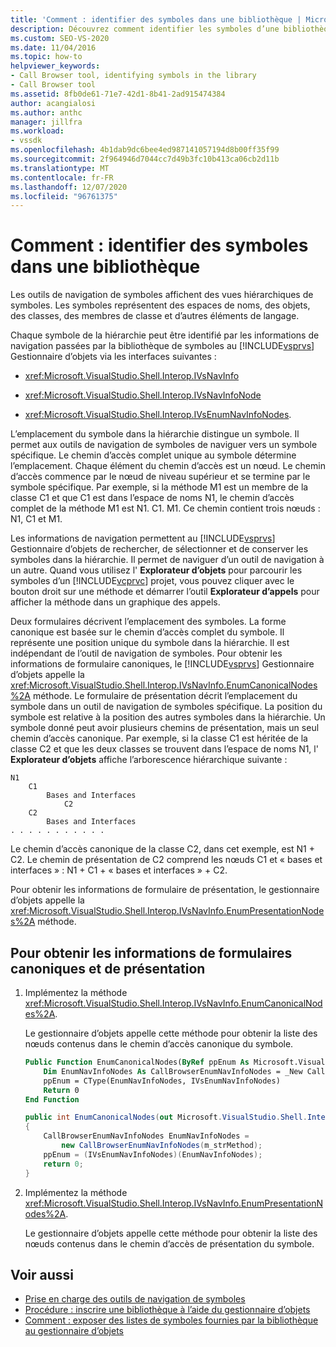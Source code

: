 ```yaml
---
title: 'Comment : identifier des symboles dans une bibliothèque | Microsoft Docs'
description: Découvrez comment identifier les symboles d’une bibliothèque en implémentant des méthodes qui transmettent des informations de navigation de la bibliothèque de symboles au gestionnaire d’objets Visual Studio.
ms.custom: SEO-VS-2020
ms.date: 11/04/2016
ms.topic: how-to
helpviewer_keywords:
- Call Browser tool, identifying symbols in the library
- Call Browser tool
ms.assetid: 8fb0de61-71e7-42d1-8b41-2ad915474384
author: acangialosi
ms.author: anthc
manager: jillfra
ms.workload:
- vssdk
ms.openlocfilehash: 4b1dab9dc6bee4ed987141057194d8b00ff35f99
ms.sourcegitcommit: 2f964946d7044cc7d49b3fc10b413ca06cb2d11b
ms.translationtype: MT
ms.contentlocale: fr-FR
ms.lasthandoff: 12/07/2020
ms.locfileid: "96761375"
---
```

# <a name="how-to-identify-symbols-in-a-library"></a>Comment : identifier des symboles dans une bibliothèque
Les outils de navigation de symboles affichent des vues hiérarchiques de symboles. Les symboles représentent des espaces de noms, des objets, des classes, des membres de classe et d’autres éléments de langage.

 Chaque symbole de la hiérarchie peut être identifié par les informations de navigation passées par la bibliothèque de symboles au [!INCLUDE[vsprvs](../../code-quality/includes/vsprvs_md.md)] Gestionnaire d’objets via les interfaces suivantes :

- <xref:Microsoft.VisualStudio.Shell.Interop.IVsNavInfo>

- <xref:Microsoft.VisualStudio.Shell.Interop.IVsNavInfoNode>

- <xref:Microsoft.VisualStudio.Shell.Interop.IVsEnumNavInfoNodes>.

 L’emplacement du symbole dans la hiérarchie distingue un symbole. Il permet aux outils de navigation de symboles de naviguer vers un symbole spécifique. Le chemin d’accès complet unique au symbole détermine l’emplacement. Chaque élément du chemin d’accès est un nœud. Le chemin d’accès commence par le nœud de niveau supérieur et se termine par le symbole spécifique. Par exemple, si la méthode M1 est un membre de la classe C1 et que C1 est dans l’espace de noms N1, le chemin d’accès complet de la méthode M1 est N1. C1. M1. Ce chemin contient trois nœuds : N1, C1 et M1.

 Les informations de navigation permettent au [!INCLUDE[vsprvs](../../code-quality/includes/vsprvs_md.md)] Gestionnaire d’objets de rechercher, de sélectionner et de conserver les symboles dans la hiérarchie. Il permet de naviguer d’un outil de navigation à un autre. Quand vous utilisez l' **Explorateur d’objets** pour parcourir les symboles d’un [!INCLUDE[vcprvc](../../code-quality/includes/vcprvc_md.md)] projet, vous pouvez cliquer avec le bouton droit sur une méthode et démarrer l’outil **Explorateur d’appels** pour afficher la méthode dans un graphique des appels.

 Deux formulaires décrivent l’emplacement des symboles. La forme canonique est basée sur le chemin d’accès complet du symbole. Il représente une position unique du symbole dans la hiérarchie. Il est indépendant de l’outil de navigation de symboles. Pour obtenir les informations de formulaire canoniques, le [!INCLUDE[vsprvs](../../code-quality/includes/vsprvs_md.md)] Gestionnaire d’objets appelle la <xref:Microsoft.VisualStudio.Shell.Interop.IVsNavInfo.EnumCanonicalNodes%2A> méthode. Le formulaire de présentation décrit l’emplacement du symbole dans un outil de navigation de symboles spécifique. La position du symbole est relative à la position des autres symboles dans la hiérarchie. Un symbole donné peut avoir plusieurs chemins de présentation, mais un seul chemin d’accès canonique. Par exemple, si la classe C1 est héritée de la classe C2 et que les deux classes se trouvent dans l’espace de noms N1, l' **Explorateur d’objets** affiche l’arborescence hiérarchique suivante :

```
N1
    C1
        Bases and Interfaces
            C2
    C2
        Bases and Interfaces
. . . . . . . . . . .

```

 Le chemin d’accès canonique de la classe C2, dans cet exemple, est N1 + C2. Le chemin de présentation de C2 comprend les nœuds C1 et « bases et interfaces » : N1 + C1 + « bases et interfaces » + C2.

 Pour obtenir les informations de formulaire de présentation, le gestionnaire d’objets appelle la <xref:Microsoft.VisualStudio.Shell.Interop.IVsNavInfo.EnumPresentationNodes%2A> méthode.

## <a name="to-obtain-canonical-and-presentation-forms-information"></a>Pour obtenir les informations de formulaires canoniques et de présentation

1. Implémentez la méthode <xref:Microsoft.VisualStudio.Shell.Interop.IVsNavInfo.EnumCanonicalNodes%2A>.

     Le gestionnaire d’objets appelle cette méthode pour obtenir la liste des nœuds contenus dans le chemin d’accès canonique du symbole.

    ```vb
    Public Function EnumCanonicalNodes(ByRef ppEnum As Microsoft.VisualStudio.Shell.Interop.IVsEnumNavInfoNodes) As Integer
        Dim EnumNavInfoNodes As CallBrowserEnumNavInfoNodes = _New CallBrowserEnumNavInfoNodes(m_strMethod)
        ppEnum = CType(EnumNavInfoNodes, IVsEnumNavInfoNodes)
        Return 0
    End Function
    ```

    ```csharp
    public int EnumCanonicalNodes(out Microsoft.VisualStudio.Shell.Interop.IVsEnumNavInfoNodes ppEnum)
    {
        CallBrowserEnumNavInfoNodes EnumNavInfoNodes =
            new CallBrowserEnumNavInfoNodes(m_strMethod);
        ppEnum = (IVsEnumNavInfoNodes)(EnumNavInfoNodes);
        return 0;
    }

    ```

2. Implémentez la méthode <xref:Microsoft.VisualStudio.Shell.Interop.IVsNavInfo.EnumPresentationNodes%2A>.

     Le gestionnaire d’objets appelle cette méthode pour obtenir la liste des nœuds contenus dans le chemin d’accès de présentation du symbole.

## <a name="see-also"></a>Voir aussi
- [Prise en charge des outils de navigation de symboles](../../extensibility/internals/supporting-symbol-browsing-tools.md)
- [Procédure : inscrire une bibliothèque à l’aide du gestionnaire d’objets](../../extensibility/internals/how-to-register-a-library-with-the-object-manager.md)
- [Comment : exposer des listes de symboles fournies par la bibliothèque au gestionnaire d’objets](../../extensibility/internals/how-to-expose-lists-of-symbols-provided-by-the-library-to-the-object-manager.md)
